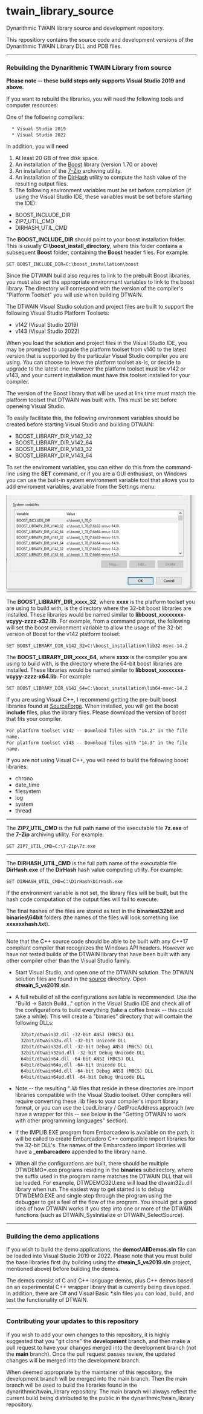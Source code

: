 # twain_library_source
Dynarithmic TWAIN library source and development repository.

This repositiory contains the source code and development versions of the Dynarithmic TWAIN Library DLL and PDB files.  

----

### Rebuilding the Dynarithmic TWAIN Library from source ###

**Please note -- these build steps only supports Visual Studio 2019 and above.**

If you want to rebuild the libraries, you will need the following tools and computer resources:

One of the following compilers:

      * Visual Studio 2019
      * Visual Studio 2022
      
In addition, you will need 

1) At least 20 GB of free disk space.
2) An installation of the [Boost](http://www.boost.org/) library (version 1.70 or above)
3) An installation of the [7-Zip](https://www.7-zip.org/) archiving utility.
4) An installation of the [DirHash](https://idrassi.github.io/DirHash/) utility to compute the hash value of the resulting output files.
5) The following environment variables must be set before compilation (if using the Visual Studio IDE, these variables must be set before starting the IDE):

*    BOOST_INCLUDE_DIR
*    ZIP7_UTIL_CMD
*    DIRHASH_UTIL_CMD

The **BOOST_INCLUDE_DIR** should point to your boost installation folder.  This is usually **C:\boost_install_directory**, where this folder contains a subsequent **Boost** folder, containing the **Boost** header files.  For example:

```plaintext
SET BOOST_INCLUDE_DIR=C:\boost_installation\boost
```
    
Since the DTWAIN build also requires to link to the prebuilt Boost libraries, you must also set the appropriate environment variables to link to the boost library.  The directory will
correspond with the version of the compiler's "Platform Toolset" you will use when building DTWAIN.

The DTWAIN Visual Studio solution and project files are built to support the following Visual Studio Platform Toolsets:

* v142 (Visual Studio 2019)
* v143 (Visual Studio 2022)

When you load the solution and project files in the Visual Studio IDE, you may be prompted to upgrade the platform toolset from v140 to the latest version that is supported by the particular Visual Studio compiler you are using.  You can choose to leave the platform toolset as-is, or decide to upgrade to the latest one.  However the platform toolset must be v142 or v143, and your current installation must have this toolset installed for your compiler.

The version of the Boost library that will be used at link time must match the platform toolset that DTWAIN was built with.   This must be set before openeing Visual Studio.

To easily facilitate this, the following environment
variables should be created before starting Visual Studio and building DTWAIN:

*    BOOST_LIBRARY_DIR_V142_32
*    BOOST_LIBRARY_DIR_V142_64    
*    BOOST_LIBRARY_DIR_V143_32
*    BOOST_LIBRARY_DIR_V143_64    

To set the enviroment variables, you can either do this from the command-line using the **SET** command, or if you are a GUI enthusiast, on Windows you can use the built-in system environment variable tool that allows you to add enviroment variables, available from the Settings menu:

![](env.jpg)

The **BOOST_LIBRARY_DIR_xxxx_32**, where **xxxx** is the platform toolset you are using to build with, is the directory where the 32-bit boost libraries are installed.  These libraries would be named similar to **libboost_xxxxxxxx-vcyyy-zzzz-x32.lib**.  For example, from a command prompt, the following will set the boost environment variable to allow the usage of the 32-bit version of
Boost for the v142 platform toolset:

```plaintext
SET BOOST_LIBRARY_DIR_V142_32=C:\boost_installation\lib32-msvc-14.2
```

The **BOOST_LIBRARY_DIR_xxxx_64**, where **xxxx** is the compiler you are using to build with, is the directory where the 64-bit boost libraries are installed.  These libraries would be named similar to **libboost_xxxxxxxx-vcyyy-zzzz-x64.lib**.  For example:

```plaintext
SET BOOST_LIBRARY_DIR_V142_64=C:\boost_installation\lib64-msvc-14.2
```

If you are using Visual C++, I recommend getting the pre-built boost libraries found at [SourceForge](https://sourceforge.net/projects/boost/files/boost-binaries/).  When installed, you will get the boost **include** files, plus the library files.  Please download the version of boost that fits your compiler.  

```plaintext
For platform toolset v142 -- Download files with "14.2" in the file name.
For platform toolset v143 -- Download files with "14.3" in the file name.
```


If you are not using Visual C++, you will need to build the following boost libraries:  
* chrono
* date_time
* filesystem
* log
* system
* thread

----
The **ZIP7_UTIL_CMD** is the full path name of the executable file **7z.exe** of the **7-Zip** archiving utility.  For example:

```plaintext
SET ZIP7_UTIL_CMD=C:\7-Zip\7z.exe
```
----
The **DIRHASH_UTIL_CMD** is the full path name of the executable file **DirHash.exe** of the **DirHash** hash value computing utility.  For example:

```plaintext
SET DIRHASH_UTIL_CMD=C:\DirHash\DirHash.exe
```

If the environment variable is not set, the library files will be built, but the hash code computation of the output files will fail to execute.  

The final hashes of the files are stored as text in the **binaries\32bit** and **binaries\64bit** folders (the names of the files will look something like **xxxxxxhash.txt**).

----------
Note that the C++ source code should be able to be built with any C++17 compliant compiler that recognizes the Windows API headers.  However we have not tested builds of the DTWAIN library that have been built with any other compiler other than the Visual Studio family.   

* Start Visual Studio, and open one of the DTWAIN solution.  The DTWAIN solution files are found in the [source](https://github.com/dynarithmic/twain_library_source/tree/master/source) directory.  Open **dtwain_5_vs2019.sln**.

* A full rebuild of all the configurations available is recommended.  Use the "Build -> Batch Build..." option in the Visual Studio IDE and check all of the configurations to build everything (take a coffee break -- this could take a while).  This will create a "binaries" directory that will contain the following DLLs:

        32bit/dtwain32.dll -32-bit ANSI (MBCS) DLL
        32bit/dtwain32u.dll -32-bit Unicode DLL
        32bit/dtwain32d.dll -32-bit Debug ANSI (MBCS) DLL
        32bit/dtwain32ud.dll -32-bit Debug Unicode DLL
        64bit/dtwain64.dll -64-bit ANSI (MBCS) DLL
        64bit/dtwain64u.dll -64-bit Unicode DLL
        64bit/dtwain64d.dll -64-bit Debug ANSI (MBCS) DLL
        64bit/dtwain64ud.dll -64-bit Debug Unicode DLL

* Note -- the resulting "*.lib* files that reside in these directories are import libraries compatible with the Visual Studio toolset.  Other compilers will require converting these .lib files to your compiler's import library format, or you can use the LoadLibrary / GetProcAddress approach (we have a wrapper for this -- see below in the "Getting DTWAIN to work with other programming languages" section).

* If the IMPLIB.EXE program from Embarcadero is available on the path, it will be called to create Embarcadero C++ compatible import libraries for the 32-bit DLL's.  The names of the Embarcadero import libraries will have a **_embarcadero** appended to the library name.

* When all the configurations are built, there should be multiple DTWDEMO*.exe programs residing in the **binaries** subdirectory, where the suffix used in the program name matches the DTWAIN DLL that will be loaded.  For example, DTWDEMO32U.exe will load the dtwain32u.dll library when run. The easiest way to get started is to debug DTWDEMO.EXE and single step through the program using the debugger to get a feel of the flow of the program.  You should get a good idea of how DTWAIN works if you step into one or more of the DTWAIN functions (such as DTWAIN_SysInitialize or DTWAIN_SelectSource).

----
### Building the demo applications
If you wish to build the demo applications, the **demos\AllDemos.sln** file can be loaded into Visual Studio 2019 or 2022.  Please note that you must build the base libraries first (by building using the **dtwain_5_vs2019.sln** project, mentioned above) before building the demos.  

The demos consist of C and C++ language demos, plus C++ demos based on an experimental C++ wrapper library that is currently being developed.  In addition, there are C# and Visual Basic *.sln files you can load, build, and test the functionality of DTWAIN.

----

### Contributing your updates to this repository
If you wish to add your own changes to this repository, it is highly suggested that you "git clone" the **development** branch, and then make a pull request to have your changes merged into the development branch (not the **main** branch).  Once the pull request passes review, the updated changes will be merged into the development branch.  

When deemed appropriate by the maintainer of this repository, the development branch will be merged into the main branch.  Then the main branch will be used to build the libraries found in the dynarithmic/twain_library repository.  The main branch will always reflect the current build being distributed to the public in the dynarithmic/twain_library repository. 

